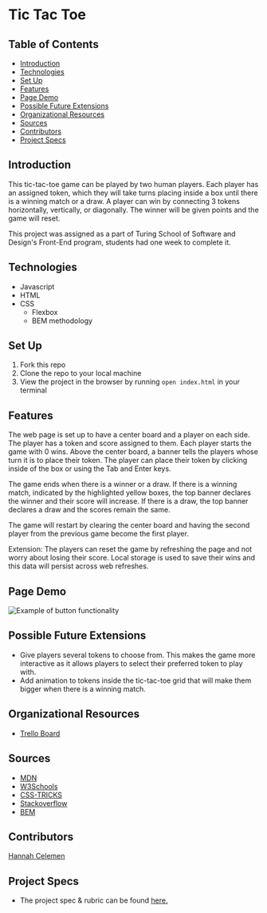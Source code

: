# Tic Tac Toe

## Table of Contents
  - [Introduction](#introduction)
  - [Technologies](#technologies)
  - [Set Up](#set-up)
  - [Features](#features)
  - [Page Demo](#page-demo)
  - [Possible Future Extensions](#possible-future-extensions)
  - [Organizational Resources](#organizational-resources)
  - [Sources](#sources)
  - [Contributors](#contributors)
  - [Project Specs](#project-specs)

## Introduction
This tic-tac-toe game can be played by two human players. Each player has an assigned token, which they will take turns placing inside a box until there is a winning match or a draw. A player can win by connecting 3 tokens horizontally, vertically, or diagonally. The winner will be given points and the game will reset.

This project was assigned as a part of Turing School of Software and Design's Front-End program, students had one week to complete it.

## Technologies
  - Javascript
  - HTML
  - CSS
    - Flexbox
    - BEM methodology

## Set Up
1. Fork this repo  
2. Clone the repo to your local machine
3. View the project in the browser by running `open index.html` in your terminal

## Features
The web page is set up to have a center board and a player on each side. The player has a token and score assigned to them. Each player starts the game with 0 wins. Above the center board, a banner tells the players whose turn it is to place their token. The player can place their token by clicking inside of the box or using the Tab and Enter keys.

The game ends when there is a winner or a draw. If there is a winning match, indicated by the highlighted yellow boxes, the top banner declares the winner and their score will increase. If there is a draw, the top banner declares a draw and the scores remain the same.

The game will restart by clearing the center board and having the second player from the previous game become the first player.

Extension: The players can reset the game by refreshing the page and not worry about losing their score. Local storage is used to save their wins and this data will persist across web refreshes.

## Page Demo
![Example of button functionality](https://media.giphy.com/media/3aE2Xhl5GSVfipUenv/giphy.gif)


## Possible Future Extensions
- Give players several tokens to choose from. This makes the game more interactive as it allows players to select their preferred token to play with.
- Add animation to tokens inside the tic-tac-toe grid that will make them bigger when there is a winning match.

## Organizational Resources
- [Trello Board](https://trello.com/b/g7Yf3azF/final-solo-project)

## Sources
  - [MDN](https://developer.mozilla.org/en-US/docs/Web/Accessibility/Understanding_WCAG/Keyboard)
  - [W3Schools](https://www.w3schools.com/)
  - [CSS-TRICKS](https://css-tricks.com/)
  - [Stackoverflow](https://stackoverflow.com/questions/29755233/trouble-with-settimeout-with-addeventlistener)
  - [BEM](http://getbem.com/)

## Contributors
  [Hannah Celemen](https://www.linkedin.com/in/hannah-celemen/)

## Project Specs
  - The project spec & rubric can be found [here.](https://frontend.turing.edu/projects/module-1/tic-tac-toe-solo-v2.html)
